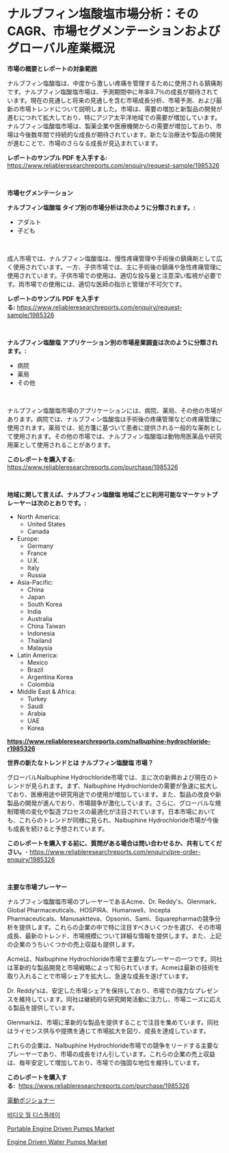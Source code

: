 <p><h1>ナルブフィン塩酸塩市場分析：そのCAGR、市場セグメンテーションおよびグローバル産業概況</h1></p><p><strong>市場の概要とレポートの対象範囲</strong></p>
<p><p>ナルブフィン塩酸塩は、中度から激しい疼痛を管理するために使用される鎮痛剤です。ナルブフィン塩酸塩市場は、予測期間中に年率8.7％の成長が期待されています。現在の見通しと将来の見通しを含む市場成長分析、市場予測、および最新の市場トレンドについて説明しました。市場は、需要の増加と新製品の開発が進むにつれて拡大しており、特にアジア太平洋地域での需要が増加しています。ナルブフィン塩酸塩市場は、製薬企業や医療機関からの需要が増加しており、市場は今後数年間で持続的な成長が期待されています。新たな治療法や製品の開発が進むことで、市場のさらなる成長が見込まれています。</p></p>
<p><strong>レポートのサンプル PDF を入手する:</strong> <a href="https://www.reliableresearchreports.com/enquiry/request-sample/1985326">https://www.reliableresearchreports.com/enquiry/request-sample/1985326</a></p>
<p>&nbsp;</p>
<p><strong>市場セグメンテーション</strong></p>
<p><strong>ナルブフィン塩酸塩 タイプ別の市場分析は次のように分類されます。:</strong></p>
<p><ul><li>アダルト</li><li>子ども</li></ul></p>
<p>&nbsp;</p>
<p><p>成人市場では、ナルブフィン塩酸塩は、慢性疼痛管理や手術後の鎮痛剤として広く使用されています。一方、子供市場では、主に手術後の鎮痛や急性疼痛管理に使用されています。子供市場での使用は、適切な投与量と注意深い監視が必要です。両市場での使用には、適切な医師の指示と管理が不可欠です。</p></p>
<p><strong>レポートのサンプル PDF を入手する:</strong>&nbsp;<a href="https://www.reliableresearchreports.com/enquiry/request-sample/1985326">https://www.reliableresearchreports.com/enquiry/request-sample/1985326</a></p>
<p>&nbsp;</p>
<p><strong> ナルブフィン塩酸塩 アプリケーション別の市場産業調査は次のように分類されます。:</strong></p>
<p><ul><li>病院</li><li>薬局</li><li>その他</li></ul></p>
<p>&nbsp;</p>
<p><p>ナルブフィン塩酸塩市場のアプリケーションには、病院、薬局、その他の市場があります。病院では、ナルブフィン塩酸塩は手術後の疼痛管理などの疼痛管理に使用されます。薬局では、処方箋に基づいて患者に提供される一般的な薬剤として使用されます。その他の市場では、ナルブフィン塩酸塩は動物用医薬品や研究用薬として使用されることがあります。</p></p>
<p><strong>このレポートを購入する:</strong>&nbsp; <a href="https://www.reliableresearchreports.com/purchase/1985326">https://www.reliableresearchreports.com/purchase/1985326</a></p>
<p>&nbsp;</p>
<p><strong>地域に関して言えば、ナルブフィン塩酸塩 地域ごとに利用可能なマーケットプレーヤーは次のとおりです。:</strong></p>
<p><ul>
    <li>
        North America:
        <ul>
            <li>United States</li>
            <li>Canada</li>
        </ul>
    </li>
    <li>
        Europe:
        <ul>
            <li>Germany</li>
            <li>France</li>
            <li>U.K.</li>
            <li>Italy</li>
            <li>Russia</li>
        </ul>
    </li>
    <li>
        Asia-Pacific:
        <ul>
            <li>China</li>
            <li>Japan</li>
            <li>South Korea</li>
            <li>India</li>
            <li>Australia</li>
            <li>China Taiwan</li>
            <li>Indonesia</li>
            <li>Thailand</li>
            <li>Malaysia</li>
        </ul>
    </li>
    <li>
        Latin America:
        <ul>
            <li>Mexico</li>
            <li>Brazil</li>
            <li>Argentina Korea</li>
            <li>Colombia</li>
        </ul>
    </li>
    <li>
        Middle East & Africa:
        <ul>
            <li>Turkey</li>
            <li>Saudi</li>
            <li>Arabia</li>
            <li>UAE</li>
            <li>Korea</li>
        </ul>
    </li>
    </ul></p>
<p><strong><a href="https://www.reliableresearchreports.com/nalbuphine-hydrochloride-r1985326">https://www.reliableresearchreports.com/nalbuphine-hydrochloride-r1985326</a></strong>&nbsp;</p>
<p><strong>世界の新たなトレンドとは ナルブフィン塩酸塩 市場？</strong></p>
<p><p>グローバルNalbuphine Hydrochloride市場では、主に次の新興および現在のトレンドが見られます。まず、Nalbuphine Hydrochlorideの需要が急速に拡大しており、医療用途や研究用途での使用が増加しています。また、製品の改良や新製品の開発が進んでおり、市場競争が激化しています。さらに、グローバルな規制環境の変化や製造プロセスの最適化が注目されています。日本市場においても、これらのトレンドが同様に見られ、Nalbuphine Hydrochloride市場が今後も成長を続けると予想されています。</p></p>
<p><strong>このレポートを購入する前に、質問がある場合は問い合わせるか、共有してください。</strong>- <a href="https://www.reliableresearchreports.com/enquiry/pre-order-enquiry/1985326">https://www.reliableresearchreports.com/enquiry/pre-order-enquiry/1985326</a></p>
<p>&nbsp;</p>
<p><strong>主要な市場プレーヤー</strong></p>
<p><p>ナルブフィン塩酸塩市場のプレーヤーであるAcme、Dr. Reddy's、Glenmark、Global Pharmaceuticals、HOSPIRA、Humanwell、Incepta Pharmaceuticals、Manusaktteva、Opsonin、Sami、Squarepharmaの競争分析を提供します。これらの企業の中で特に注目すべきいくつかを選び、その市場成長、最新のトレンド、市場規模について詳細な情報を提供します。また、上記の企業のうちいくつかの売上収益も提供します。</p><p>Acmeは、Nalbuphine Hydrochloride市場で主要なプレーヤーの一つです。同社は革新的な製品開発と市場戦略によって知られています。Acmeは最新の技術を取り入れることで市場シェアを拡大し、急速な成長を遂げています。</p><p>Dr. Reddy'sは、安定した市場シェアを保持しており、市場での強力なプレゼンスを維持しています。同社は継続的な研究開発活動に注力し、市場ニーズに応える製品を提供しています。</p><p>Glenmarkは、市場に革新的な製品を提供することで注目を集めています。同社はライセンス供与や提携を通じて市場拡大を図り、成長を達成しています。</p><p>これらの企業は、Nalbuphine Hydrochloride市場での競争をリードする主要なプレーヤーであり、市場の成長をけん引しています。これらの企業の売上収益は、毎年安定して増加しており、市場での強固な地位を維持しています。</p></p>
<p><strong>このレポートを購入する:</strong>&nbsp;&nbsp;<a href="https://www.reliableresearchreports.com/purchase/1985326">https://www.reliableresearchreports.com/purchase/1985326</a></p>
<p><p><a href="https://github.com/ReyesKohler20231/Market-Research-Report-List-1/blob/main/708876433131.md">電動ポジショナー</a></p><p><a href="https://github.com/sammyUltyylrich9067856/Market-Research-Report-List-1/blob/main/803275330425.md">비디오 월 디스플레이</a></p><p><a href="https://github.com/gdfhhhj/Market-Research-Report-List-4/blob/main/portable-engine-driven-pumps-market.md">Portable Engine Driven Pumps Market</a></p><p><a href="https://github.com/RichRobinson5/Market-Research-Report-List-4/blob/main/engine-driven-water-pumps-market.md">Engine Driven Water Pumps Market</a></p></p>